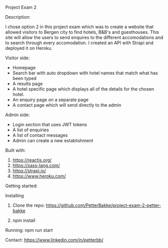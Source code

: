 Project Exam 2 

Description:

I chose option 2 in this project exam which was to create a website that allowed visitors to Bergen city to find hotels, B&B's and guesthouses. This site will allow the users to send enquires to the different accomodations and to search through every accomodation. I created an API with Strapi and deployed it on Heroku.

Visitor side:
- Homepage
- Search bar with auto dropdown with hotel names that match what has been typed
- A results page
- A hotel specific page which displays all of the details for the chosen hotel.
- An enquiry page on a separate page
- A contact page which will send directly to the admin

Admin side: 
- Login section that uses JWT tokens
- A list of enquiries
- A list of contact messages
- Admin can create a new establishment

Built with: 

1. https://reactjs.org/ 
2. https://sass-lang.com/
3. https://strapi.io/
4. https://www.heroku.com/

Getting started: 

Installing
1. Clone the repo:
https://github.com/PetterBakke/project-exam-2-petter-bakke

2. npm install

Running:
npm run start

Contact: 
https://www.linkedin.com/in/petterbb/


